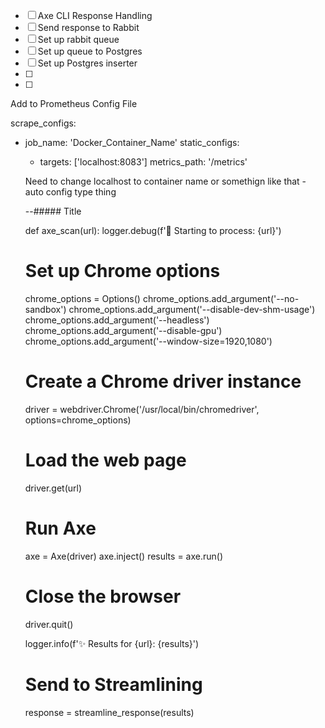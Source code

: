 


- [ ] Axe CLI Response Handling
- [ ] Send response to Rabbit
- [ ] Set up rabbit queue
- [ ] Set up queue to Postgres
- [ ] Set up Postgres inserter
- [ ]
- [ ]



Add to Prometheus Config File

scrape_configs:
  - job_name: 'Docker_Container_Name'
    static_configs:
      - targets: ['localhost:8083']
    metrics_path: '/metrics'

    Need to change localhost to container name or somethign like that - auto config type thing


    --##### Title



    def axe_scan(url):
    logger.debug(f'🌟 Starting to process: {url}')
    # Set up Chrome options
    chrome_options = Options()
    chrome_options.add_argument('--no-sandbox')
    chrome_options.add_argument('--disable-dev-shm-usage')
    chrome_options.add_argument('--headless')
    chrome_options.add_argument('--disable-gpu')
    chrome_options.add_argument('--window-size=1920,1080')

    # Create a Chrome driver instance
    driver = webdriver.Chrome('/usr/local/bin/chromedriver', options=chrome_options)

    # Load the web page
    driver.get(url)

    # Run Axe
    axe = Axe(driver)
    axe.inject()
    results = axe.run()

    # Close the browser
    driver.quit()

    logger.info(f'✨ Results for {url}: {results}')

    # Send to Streamlining
    response = streamline_response(results)